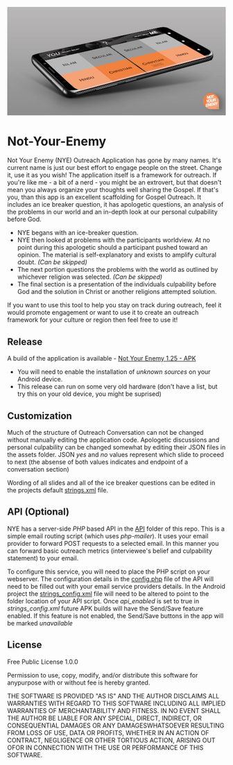 ![Screenshot of Not-Your-Enemy Application](./app/src/main/res/drawable/mockup.jpg)

# Not-Your-Enemy

Not Your Enemy (NYE) Outreach Application has gone by many names. It's current name is just our best effort to engage people on the street.  Change it, use it as you wish!  The application itself is a framework for outreach.  If you're like me - a bit of a nerd - you might be an extrovert, but that doesn't mean you always organize your thoughts well sharing the Gospel.  If that's you, than this app is an excellent scaffolding for Gospel Outreach.  It includes an ice breaker question, it has apologetic questions, an analysis of the problems in our world and an in-depth look at our personal culpability before God.

- NYE begans with an ice-breaker question.  
- NYE then looked at problems with the participants worldview.  At no point during this apologetic should a participant pushed toward an opinion.  The material is self-explanatory and exists to amplify cultural doubt. *(Can be skipped)*
- The next portion questions the problems with the world as outlined by whichever religion was selected.  *(Can be skipped)*
- The final section is a presentation of the individuals culpability before God and the solution in Christ or another religions attempted solution.

If you want to use this tool to help you stay on track during outreach, feel it would promote engagement or want to use it to create an outreach framework for your culture or region then feel free to use it!

## Release

A build of the application is available - [Not Your Enemy 1.25 - APK](./RELEASE/not-your-enemy.apk)

- You will need to enable the installation of *unknown sources* on your Android device.
- This release can run on some very old hardware (don't have a list, but try this on your old device, you might be suprised)

## Customization

Much of the structure of Outreach Conversation can not be changed without manually editing the application code.  Apologetic discussions and personal culpability can be changed somewhat by editing their JSON files in the assets folder. JSON *yes* and *no* values represent which slide to proceed to next (the absense of both values indicates and endpoint of a conversation section)

Wording of all slides and all of the ice breaker questions can be edited in the projects default [strings.xml](/app/src/main/res/values/strings.xml) file.

## API (Optional)

NYE has a server-side *PHP* based API in the [API](./API) folder of this repo.  This is a simple email routing script (which uses *php-mailer*).  It uses your email provider to forward POST requests to a selected email.  In this manner you can forward basic outreach metrics (interviewee's belief and culpability statement) to your email.

To configure this service, you will need to place the PHP script on your webserver.  The configuration details in the [config.php](./API/config.php) file of the API will need to be filled out with your email service providers details. In the Android project the [strings_config.xml](/app/src/main/res/values/strings_config.xml) file will need to be altered to point to the folder location of your API script.  Once *api_enabled* is set to true in *strings_config.xml* future APK builds will have the Send/Save feature enabled. If this feature is not enabled, the Send/Save buttons in the app will be marked *unavailable*

## License

Free Public License 1.0.0

Permission to use, copy, modify, and/or distribute this software for anypurpose with or without fee is hereby granted.

THE SOFTWARE IS PROVIDED "AS IS" AND THE AUTHOR DISCLAIMS ALL WARRANTIES WITH REGARD TO THIS SOFTWARE INCLUDING ALL IMPLIED WARRANTIES OF MERCHANTABILITY AND FITNESS. IN NO EVENT SHALL THE AUTHOR BE LIABLE FOR ANY SPECIAL, DIRECT, INDIRECT, OR CONSEQUENTIAL DAMAGES OR ANY DAMAGESWHATSOEVER RESULTING FROM LOSS OF USE, DATA OR PROFITS, WHETHER IN AN ACTION OF CONTRACT, NEGLIGENCE OR OTHER TORTIOUS ACTION, ARISING OUT OFOR IN CONNECTION WITH THE USE OR PERFORMANCE OF THIS SOFTWARE.
